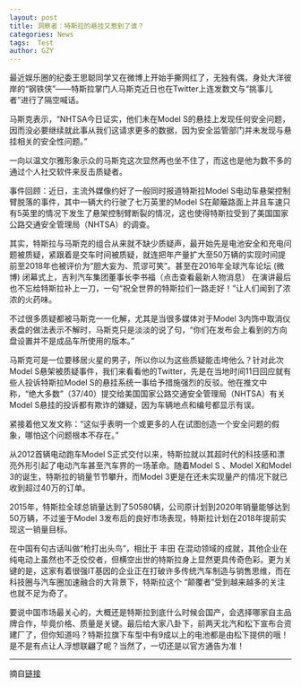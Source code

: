 ```yaml
---
layout: post
title: 洞察者：特斯拉的悬挂又惹到了谁？
categories: News
tags:  Test
author: GZY
---
```


最近娱乐圈的纪委王思聪同学又在微博上开始手撕网红了，无独有偶，身处大洋彼岸的“钢铁侠”——特斯拉掌门人马斯克近日也在Twitter上连发数文与“挑事儿者”进行了隔空喊话。

马斯克表示，“NHTSA今日证实，他们未在Model S的悬挂上发现任何安全问题，因而没必要继续就此事从我们这请求更多的数据，因为安全监管部门并未发现与悬挂相关的安全性问题。”

一向以温文尔雅形象示众的马斯克这次显然再也坐不住了，而这也是他为数不多的通过个人社交软件来反击质疑者。

事件回顾：近日，主流外媒像约好了一般同时报道特斯拉Model S电动车悬架控制臂脱落的事件，其中一辆大约行驶了七万英里的Model S在颠簸路面上并且车速只有5英里的情况下发生了悬架控制臂断裂的情况，这也使得特斯拉受到了美国国家公路交通安全管理局（NHTSA）的调查。

其实，特斯拉与马斯克的组合从来就不缺少质疑声，最开始先是电池安全和充电问题被质疑，紧跟着是交车时间被质疑，就连把年产量扩大至50万辆的实现时间提前至2018年也被评价为“胆大妄为、荒谬可笑”。甚至在2016年全球汽车论坛 (微博) 闭幕式上，吉利汽车集团董事长李书福（点击查看最新人物消息） 在演讲最后也不忘给特斯拉补上一刀，一句“祝全世界的特斯拉们一路走好！”让人们闻到了浓浓的火药味。

不过很多质疑都被马斯克一一化解，尤其是当很多媒体对于Model 3内饰中取消仪表盘的做法表示不解时，马斯克只是淡淡的说了句，“你们在发布会上看到的方向盘设置并不是成品车所使用的版本。”

马斯克可是一位要移居火星的男子，所以你以为这些质疑能击垮他么？针对此次Model S悬架被质疑事件，我们来看看他的Twitter，先是在当地时间11日回应就有些人投诉特斯拉Model S的悬挂系统一事给予措施强烈的反驳。他在推文中称，“绝大多数”（37/40）提交给美国国家公路交通安全管理局（NHTSA）有关Model S悬挂的投诉都有欺诈的嫌疑，因为车辆地点和编号都显示有误。

紧接着他又发文称：“这似乎表明一个或更多的人在试图创造一个安全问题的假象，哪怕这个问题根本不存在。”

从2012首辆电动跑车Model S正式交付以来，特斯拉就以其超时代的科技感和漂亮外形引起了电动汽车甚至汽车界的一场革命。随着Model S 、Model X和Model 3的诞生，特斯拉的销量节节攀升，而Model 3更是在还未实现量产的情况下就已收到超过40万的订单。

2015年，特斯拉全球总销量达到了50580辆，公司原计划到2020年销量能够达到50万辆，不过鉴于Model 3发布后的良好市场表现，特斯拉计划在2018年提前实现这一销量目标。

在中国有句古话叫做“枪打出头鸟”，相比于 丰田 在混动领域的成就，其他企业在纯电动上虽然也不乏佼佼者，但横空出世的特斯拉身上显然更具传奇色彩。更为关键的是，这家有着很强IT基因的企业正在打破许多传统汽车制造与销售思维，而在科技圈与汽车圈加速融合的大背景下，特斯拉这个 “颠覆者”受到越来越多的关注也就不足为奇了。

要说中国市场最关心的，大概还是特斯拉到底什么时候会国产，会选择哪家自主品牌合作，毕竟价格、质量是关键。最后给大家八卦下，前两天北汽和松下宣布合资建厂了，但你知道吗？特斯拉旗下车型中有9成以上的电池都是由松下提供的哦！是不是有点让人浮想联翩了呢？当然了，一切还是以官方通告为准！

*****

摘自[链接](http://auto.qq.com/a/20160618/011793.htm)